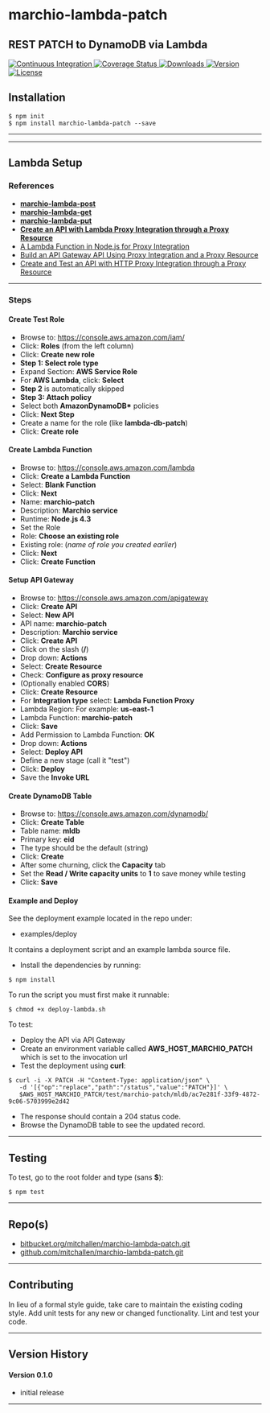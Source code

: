 marchio-lambda-patch
==
REST PATCH to DynamoDB via Lambda
--

<p align="left">
  <a href="https://travis-ci.org/mitchallen/marchio-lambda-patch">
    <img src="https://img.shields.io/travis/mitchallen/marchio-lambda-patch.svg?style=flat-square" alt="Continuous Integration">
  </a>
  <a href="https://codecov.io/gh/mitchallen/marchio-lambda-patch">
    <img src="https://codecov.io/gh/mitchallen/marchio-lambda-patch/branch/master/graph/badge.svg" alt="Coverage Status">
  </a>
  <a href="https://npmjs.org/package/marchio-lambda-patch">
    <img src="http://img.shields.io/npm/dt/marchio-lambda-patch.svg?style=flat-square" alt="Downloads">
  </a>
  <a href="https://npmjs.org/package/marchio-lambda-patch">
    <img src="http://img.shields.io/npm/v/marchio-lambda-patch.svg?style=flat-square" alt="Version">
  </a>
  <a href="https://npmjs.com/package/marchio-lambda-patch">
    <img src="https://img.shields.io/github/license/mitchallen/marchio-lambda-patch.svg" alt="License"></a>
  </a>
</p>

## Installation

    $ npm init
    $ npm install marchio-lambda-patch --save
  
* * *

* * *

## Lambda Setup

### References

* __[marchio-lambda-post](https://www.npmjs.com/package/marchio-lambda-post)__
* __[marchio-lambda-get](https://www.npmjs.com/package/marchio-lambda-get)__
* __[marchio-lambda-put](https://www.npmjs.com/package/marchio-lambda-put)__
* __[Create an API with Lambda Proxy Integration through a Proxy Resource](http://docs.aws.amazon.com/apigateway/latest/developerguide/api-gateway-create-api-as-simple-proxy-for-lambda.html)__
* [A Lambda Function in Node.js for Proxy Integration](http://docs.aws.amazon.com/apigateway/latest/developerguide/api-gateway-create-api-as-simple-proxy-for-lambda.html#api-gateway-proxy-integration-lambda-function-nodejs)
* [Build an API Gateway API Using Proxy Integration and a Proxy Resource](http://docs.aws.amazon.com/apigateway/latest/developerguide/api-gateway-create-api-as-simple-proxy.html)
* [Create and Test an API with HTTP Proxy Integration through a Proxy Resource](http://docs.aws.amazon.com/apigateway/latest/developerguide/api-gateway-create-api-as-simple-proxy-for-http.html)

* * *

### Steps

#### Create Test Role

* Browse to: https://console.aws.amazon.com/iam/
* Click: __Roles__ (from the left column)
* Click: __Create new role__
* __Step 1: Select role type__
 * Expand Section: __AWS Service Role__
 * For __AWS Lambda__, click: __Select__
* __Step 2__ is automatically skipped
* __Step 3: Attach policy__
 * Select both __AmazonDynamoDB*__ policies
* Click: __Next Step__
* Create a name for the role (like __lambda-db-patch__)
* Click: __Create role__

#### Create Lambda Function

* Browse to: https://console.aws.amazon.com/lambda
* Click: __Create a Lambda Function__
* Select: __Blank Function__
* Click: __Next__
* Name: __marchio-patch__
* Description: __Marchio service__
* Runtime: __Node.js 4.3__
* Set the Role
 * Role: __Choose an existing role__
 * Existing role: (*name of role you created earlier*)
* Click: __Next__
* Click: __Create Function__

#### Setup API Gateway

* Browse to: https://console.aws.amazon.com/apigateway
* Click: __Create API__
* Select: __New API__
* API name: __marchio-patch__
* Description: __Marchio service__
* Click: __Create API__
* Click on the slash (__/__)
* Drop down: __Actions__
* Select: __Create Resource__
* Check: __Configure as proxy resource__
* (Optionally enabled __CORS__)
* Click: __Create Resource__
* For __Integration type__ select: __Lambda Function Proxy__
* Lambda Region: For example: __us-east-1__
* Lambda Function: __marchio-patch__
* Click: __Save__
* Add Permission to Lambda Function: __OK__
* Drop down: __Actions__
* Select: __Deploy API__
* Define a new stage (call it "test")
* Click: __Deploy__
* Save the __Invoke URL__

#### Create DynamoDB Table

* Browse to: https://console.aws.amazon.com/dynamodb/
* Click: __Create Table__
* Table name: __mldb__
* Primary key: __eid__
* The type should be the default (string)
* Click: __Create__
* After some churning, click the __Capacity__ tab
* Set the __Read / Write capacity units__ to __1__ to save money while testing
* Click: __Save__

#### Example and Deploy

See the deployment example located in the repo under:

* examples/deploy

It contains a deployment script and an example lambda source file.

* Install the dependencies by running:
```
$ npm install
```

To run the script you must first make it runnable:
```
$ chmod +x deploy-lambda.sh
```

To test:

* Deploy the API via API Gateway
* Create an environment variable called __AWS\_HOST\_MARCHIO\_PATCH__ which is set to the invocation url
* Test the deployment using __curl__:

```
$ curl -i -X PATCH -H "Content-Type: application/json" \
   -d '[{"op":"replace","path":"/status","value":"PATCH"}]' \
   $AWS_HOST_MARCHIO_PATCH/test/marchio-patch/mldb/ac7e281f-33f9-4872-9c06-5703999e2d42
```
* The response should contain a 204 status code.
* Browse the DynamoDB table to see the updated record.

* * *

## Testing

To test, go to the root folder and type (sans __$__):

    $ npm test
   
* * *
 
## Repo(s)

* [bitbucket.org/mitchallen/marchio-lambda-patch.git](https://bitbucket.org/mitchallen/marchio-lambda-patch.git)
* [github.com/mitchallen/marchio-lambda-patch.git](https://github.com/mitchallen/marchio-lambda-patch.git)

* * *

## Contributing

In lieu of a formal style guide, take care to maintain the existing coding style.
Add unit tests for any new or changed functionality. Lint and test your code.

* * *

## Version History

#### Version 0.1.0 

* initial release

* * *
